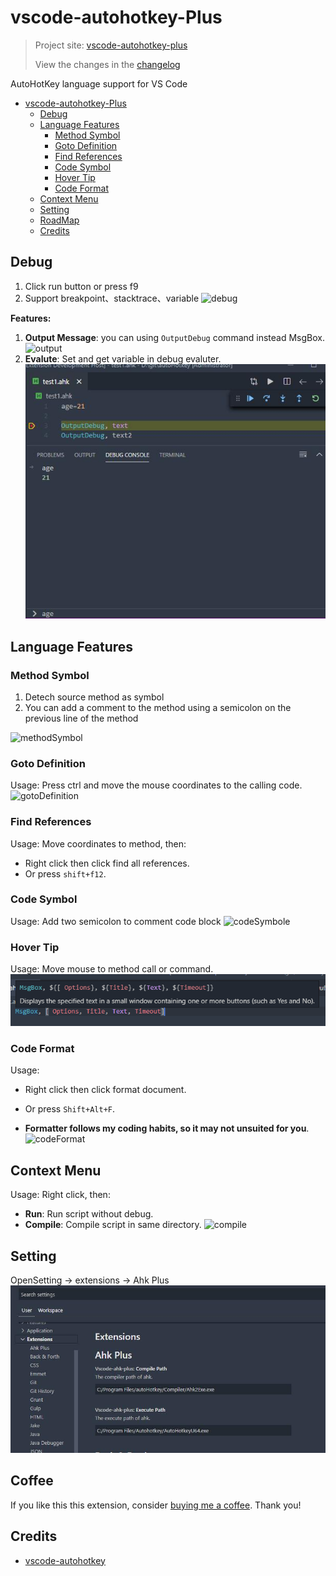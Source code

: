 # vscode-autohotkey-Plus

> Project site: [vscode-autohotkey-plus](https://github.com/cweijan/vscode-autohotkey)
>
> View the changes in the [changelog](/CHANGELOG.md)

AutoHotKey language support for VS Code
- [vscode-autohotkey-Plus](#vscode-autohotkey-plus)
  - [Debug](#debug)
  - [Language Features](#language-features)
    - [Method Symbol](#method-symbol)
    - [Goto Definition](#goto-definition)
    - [Find References](#find-references)
    - [Code Symbol](#code-symbol)
    - [Hover Tip](#hover-tip)
    - [Code Format](#code-format)
  - [Context Menu](#context-menu)
  - [Setting](#setting)
  - [RoadMap](#roadmap)
  - [Credits](#credits)

## Debug
1. Click run button or press f9
2. Support breakpoint、stacktrace、variable
![debug](image/debug.gif)

**Features:**
1. **Output Message**: you can using `OutputDebug` command instead MsgBox.
![output](image/output.jpg)
2. **Evalute**: Set and get variable in debug evaluter.![evalute](image/evalute.jpg)

## Language Features

### Method Symbol
1. Detech source method as symbol
2. You can add a comment to the method using a semicolon on the previous line of the method

![methodSymbol](image/methodSymbol.jpg)

### Goto Definition

Usage: Press ctrl and move the mouse coordinates to the calling code.
![gotoDefinition](image/gotoDefinition.jpg)

### Find References

Usage: Move coordinates to method, then:
- Right click then click find all references.
- Or press `shift+f12`.

### Code Symbol

Usage: Add two semicolon to comment code block
![codeSymbole](image/codeSymbol.jpg)

### Hover Tip

Usage: Move mouse to method call or command.
![hover](image/hover.png)

### Code Format
Usage:
- Right click then click format document.
- Or press `Shift+Alt+F`.

- **Formatter follows my coding habits, so it may not unsuited for you**.
![codeFormat](image/codeFormat.jpg)

## Context Menu
Usage: Right click, then:
- **Run**: Run script without debug.
- **Compile**: Compile script in same directory.
![compile](image/compile.jpg)

## Setting

OpenSetting -> extensions -> Ahk Plus
![settings](image/settings.jpg)

## Coffee

If you like this this extension, consider [buying me a coffee](https://www.buymeacoffee.com/cweijan). Thank you!

## Credits
- [vscode-autohotkey](https://github.com/stef-levesque/vscode-autohotkey)
